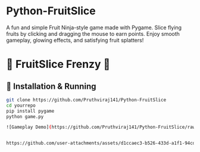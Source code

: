# Python-FruitSlice
A fun and simple Fruit Ninja-style game made with Pygame. Slice flying fruits by clicking and dragging the mouse to earn points. Enjoy smooth gameplay, glowing effects, and satisfying fruit splatters!


# 🍉 FruitSlice Frenzy 🍉

## 🚀 Installation & Running

```bash
git clone https://github.com/Pruthviraj141/Python-FruitSlice
cd yourrepo
pip install pygame
python game.py

![Gameplay Demo](https://github.com/Pruthviraj141/Python-FruitSlice/raw/main/gameplay_1.gif)


https://github.com/user-attachments/assets/d1ccaec3-b526-433d-a1f1-94cd9f459f6c

